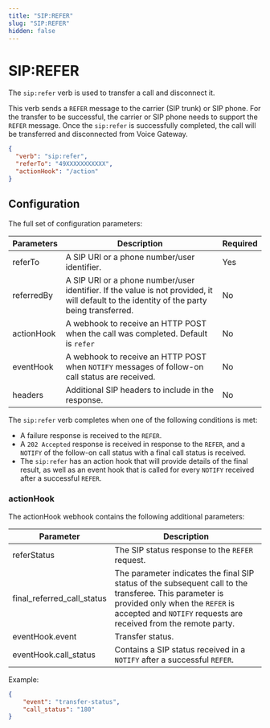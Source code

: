 ```yaml
---
title: "SIP:REFER"
slug: "SIP:REFER"
hidden: false
---
```


# SIP:REFER

The `sip:refer` verb is used to transfer a call and disconnect it.

This verb sends a `REFER` message to the carrier (SIP trunk) or SIP phone. For the transfer to be successful, the carrier or SIP phone needs to support the `REFER` message. Once the `sip:refer` is successfully completed, the call will be transferred and disconnected from Voice Gateway.

```json
{
  "verb": "sip:refer",
  "referTo": "49XXXXXXXXXXX",
  "actionHook": "/action"
}
```

## Configuration

The full set of configuration parameters:

| Parameters | Description                                                                                                                                | Required |
|------------|----------------------------------------|----------|
| referTo    | A SIP URI or a phone number/user identifier. | Yes      |
| referredBy | A SIP URI or a phone number/user identifier. If the value is not provided, it will default to the identity of the party being transferred. | No       |
| actionHook | A webhook to receive an HTTP POST when the call was completed. Default is `refer`| No       |
| eventHook  | A webhook to receive an HTTP POST when `NOTIFY` messages of follow-on call status are received. | No       |
| headers    | Additional SIP headers to include in the response. | No       |

The `sip:refer` verb completes when one of the following conditions is met:

- A failure response is received to the `REFER`.
- A `202 Accepted` response is received in response to the `REFER`, and a `NOTIFY` of the follow-on call status with a final call status is received.
- The `sip:refer` has an action hook that will provide details of the final result, as well as an event hook that is called for every `NOTIFY` received after a successful `REFER`.

### actionHook

The actionHook webhook contains the following additional parameters:

| Parameter                  | Description                                                                                                                                                                                                   |
|----------------------------|---------------------------------------------------------------------------------------------------------------------------------------------------------------------------------------------------------------|
| referStatus                | The SIP status response to the `REFER` request.                                                                                                                                                               |
| final_referred_call_status | The parameter indicates the final SIP status of the subsequent call to the transferee. This parameter is provided only when the `REFER` is accepted and `NOTIFY` requests are received from the remote party. |
| eventHook.event            | Transfer status.                                                                                                                                                                                              |
| eventHook.call_status      | Contains a SIP status received in a `NOTIFY` after a successful `REFER`.                                                                                                                                      |

Example:

```json
{
	"event": "transfer-status",
	"call_status": "180"
}
```